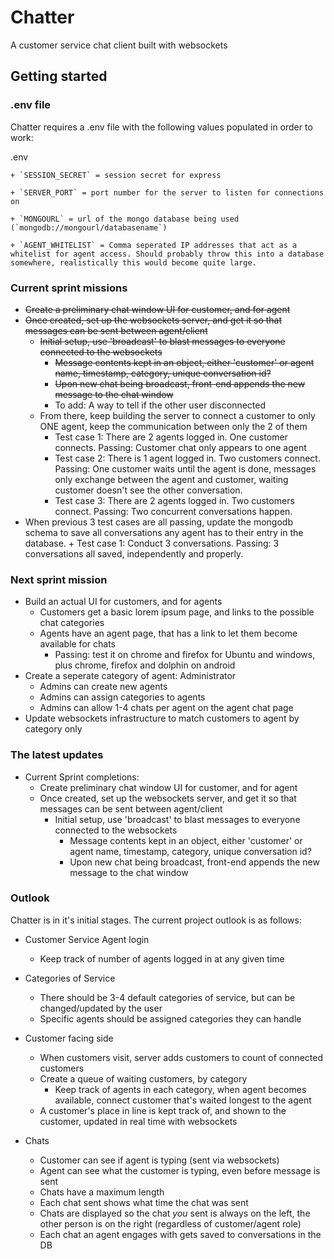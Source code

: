 # Chatter
A customer service chat client built with websockets

## Getting started

### .env file

Chatter requires a .env file with the following values populated in order to work:

.env

    + `SESSION_SECRET` = session secret for express

    + `SERVER_PORT` = port number for the server to listen for connections on

    + `MONGOURL` = url of the mongo database being used (`mongodb://mongourl/databasename`)

    + `AGENT_WHITELIST` = Comma seperated IP addresses that act as a whitelist for agent access. Should probably throw this into a database somewhere, realistically this would become quite large.


### Current sprint missions

+ ~~Create a preliminary chat window UI for customer, and for agent~~
+ ~~Once created, set up the websockets server, and get it so that messages can be sent between agent/client~~
    + ~~Initial setup, use 'broadcast' to blast messages to everyone connected to the websockets~~
        + ~~Message contents kept in an object, either 'customer' or agent name, timestamp, category, unique conversation id?~~
        + ~~Upon new chat being broadcast, front-end appends the new message to the chat window~~
        + To add: A way to tell if the other user disconnected
    + From there, keep building the server to connect a customer to only ONE agent, keep the communication between only the 2 of them
        + Test case 1: There are 2 agents logged in. One customer connects. Passing: Customer chat only appears to one agent
        + Test case 2: There is 1 agent logged in. Two customers connect. Passing: One customer waits until the agent is done, messages only exchange between the agent and customer, waiting customer doesn't see the other conversation.
        + Test case 3: There are 2 agents logged in. Two customers connect. Passing: Two concurrent conversations happen. 
+ When previous 3 test cases are all passing, update the mongodb schema to save all conversations any agent has to their entry in the database.
        + Test case 1: Conduct 3 conversations. Passing: 3 conversations all saved, independently and properly.

### Next sprint mission

+ Build an actual UI for customers, and for agents
    + Customers get a basic lorem ipsum page, and links to the possible chat categories
    + Agents have an agent page, that has a link to let them become available for chats
        + Passing: test it on chrome and firefox for Ubuntu and windows, plus chrome, firefox and dolphin on android
+ Create a seperate category of agent: Administrator
    + Admins can create new agents
    + Admins can assign categories to agents
    + Admins can allow 1-4 chats per agent on the agent chat page
+ Update websockets infrastructure to match customers to agent by category only

### The latest updates

+ Current Sprint completions:
    + Create preliminary chat window UI for customer, and for agent
    + Once created, set up the websockets server, and get it so that messages can be sent between agent/client
        + Initial setup, use 'broadcast' to blast messages to everyone connected to the websockets
            + Message contents kept in an object, either 'customer' or agent name, timestamp, category, unique conversation id?
            + Upon new chat being broadcast, front-end appends the new message to the chat window

### Outlook

Chatter is in it's initial stages. The current project outlook is as follows:

+ Customer Service Agent login
  + Keep track of number of agents logged in at any given time
  
+ Categories of Service
  + There should be 3-4 default categories of service, but can be changed/updated by the user
  + Specific agents should be assigned categories they can handle
  
+ Customer facing side
  + When customers visit, server adds customers to count of connected customers
  + Create a queue of waiting customers, by category
    + Keep track of agents in each category, when agent becomes available, connect customer that's waited longest to the agent
  + A customer's place in line is kept track of, and shown to the customer, updated in real time with websockets
 
+ Chats
  + Customer can see if agent is typing (sent via websockets)
  + Agent can see what the customer is typing, even before message is sent
  + Chats have a maximum length
  + Each chat sent shows what time the chat was sent
  + Chats are displayed so the chat *you* sent is always on the left, the other person is on the right (regardless of customer/agent  role)
  + Each chat an agent engages with gets saved to conversations in the DB
